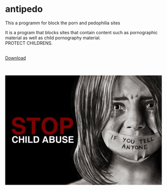 # antipedo
This a programm for block the porn and pedophilia sites

It is a program that blocks sites that contain content such as pornographic material as well as child pornography material. </br>
PROTECT CHILDRENS. <br/><br/>

<a href="antipedo.cmd"> Download </a> <br/> <br/> <br/>


![stop_child_abuse](img/stop_child_abuse.jpg) 
